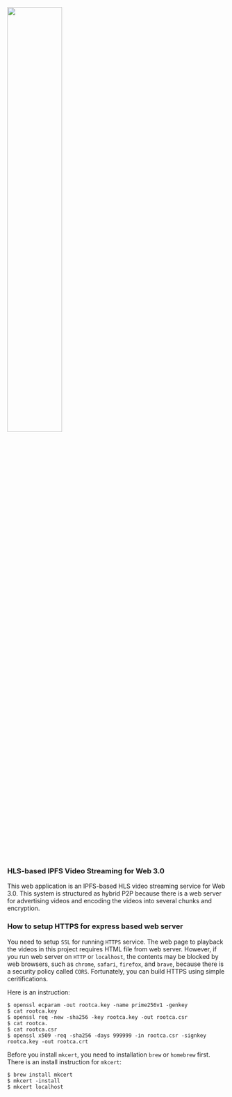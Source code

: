 <img src = "https://user-images.githubusercontent.com/59289320/164983610-4a7c91ad-08c2-4aed-8e78-00f8e2d35829.png" width="50%">

### HLS-based IPFS Video Streaming for Web 3.0

This web application is an IPFS-based HLS video streaming service for Web 3.0. This system is structured as hybrid P2P because there is a web server for advertising videos and encoding the videos into several chunks and encryption.



### How to setup HTTPS for express based web server

You need to setup `SSL` for running `HTTPS` service. The web page to playback the videos in this project requires HTML file from web server. However, if you run web server on `HTTP` or `localhost`, the contents may be blocked by web browsers, such as `chrome`, `safari`, `firefox`, and `brave`, because there is a security policy called `CORS`. Fortunately, you can build HTTPS using simple ceritifications.

Here is an instruction:

```
$ openssl ecparam -out rootca.key -name prime256v1 -genkey
$ cat rootca.key
$ openssl req -new -sha256 -key rootca.key -out rootca.csr
$ cat rootca.
$ cat rootca.csr 
$ openssl x509 -req -sha256 -days 999999 -in rootca.csr -signkey rootca.key -out rootca.crt
```

Before you install `mkcert`, you need to installation `brew` or `homebrew` first. There is an install instruction for `mkcert`:

```
$ brew install mkcert
$ mkcert -install
$ mkcert localhost
```
